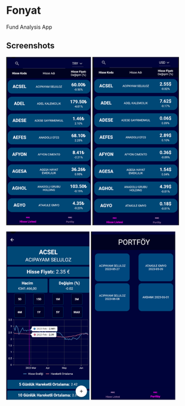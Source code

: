 # Fonyat

Fund Analysis App

## Screenshots

<img src="screenshots/1.png" alt="TL bazında ana sayfa" height = "450"> <img src="screenshots/2.png" alt="Dolar bazında ana sayfa" height = "450"> 

<img src="screenshots/3.png" alt="Euro bazında hisse analiz sayfası" height = "450"> <img src="screenshots/4.png" alt="Portföy sayfası" height = "450">
